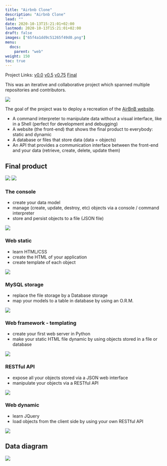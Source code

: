 ```yaml
---
title: "Airbnb Clone"
description: "Airbnb Clone"
lead: ""
date: 2020-10-13T15:21:01+02:00
lastmod: 2020-10-13T15:21:01+02:00
draft: false
images: ["65f4a1dd9c51265f49d0.png"]
menu:
  docs:
    parent: "web"
weight: 150
toc: true
---
```



Project Links: [v0.0](https://github.com/peytonbrsmith/airbnb_clone) [v0.5](https://github.com/peytonbrsmith/airbnb_clone_v2) [v0.75](https://github.com/peytonbrsmith/airbnb_clone_v3) [Final](https://github.com/peytonbrsmith/airbnb_clone_v4)

This was an iterative and collaborative project which spanned multiple repositories and contributors.

![](65f4a1dd9c51265f49d0.png)

The goal of the project was to deploy a recreation of the [AirBnB website](https://www.airbnb.com/ "AirBnB website").

-   A command interpreter to manipulate data without a visual interface,
    like in a Shell (perfect for development and debugging)
-   A website (the front-end) that shows the final product to everybody:
    static and dynamic
-   A database or files that store data (data = objects)
-   An API that provides a communication interface between the front-end
    and your data (retrieve, create, delete, update them)

## Final product

![](fe2e3e7701dec72ce612472dab9bb55fe0e9f6d4.png)
![](da2584da58f1d99a72f0a4d8d22c1e485468f941.png)


### The console

-   create your data model
-   manage (create, update, destroy, etc) objects via a console /
    command interpreter
-   store and persist objects to a file (JSON file)

![](815046647d23428a14ca.png)

### Web static

-   learn HTML/CSS
-   create the HTML of your application
-   create template of each object

![](87c01524ada6080f40fc.png)

### MySQL storage

-   replace the file storage by a Database storage
-   map your models to a table in database by using an O.R.M.

![](5284383714459fa68841.png)

### Web framework - templating

-   create your first web server in Python
-   make your static HTML file dynamic by using objects stored in a file
    or database

![](cb778ec8a13acecb53ef.png)

### RESTful API

-   expose all your objects stored via a JSON web interface
-   manipulate your objects via a RESTful API

![](06fccc41df40ab8f9d49.png)

### Web dynamic

-   learn JQuery
-   load objects from the client side by using your own RESTful API

![](d2d06462824fab5846f3.png)

## Data diagram

![](99e1a8f2be8c09d5ce5ac321e8cf39f0917f8db5.jpg)



